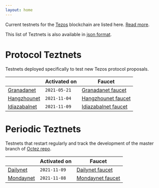 ```yaml
---
layout: home
---
```


Current testnets for the [Tezos](https://tezos.com) blockchain are listed here. [Read more](about/).

This list of Teztnets is also available in [json format](https://teztnets.xyz/teztnets.json).

# Protocol Teztnets

Testnets deployed specifically to test new Tezos protocol proposals.

| | Activated on | Faucet |
|-------|---------------------|--|
| [Granadanet](/granadanet-about) | `2021-05-21` | [Granadanet faucet](https://faucet.tzalpha.net) |
| [Hangzhounet](/hangzhounet-about) | `2021-11-04` | [Hangzhounet faucet](https://teztnets.xyz/hangzhounet-faucet) |
| [Idiazabalnet](/idiazabalnet-about) | `2021-11-09` | [Idiazabalnet faucet](https://teztnets.xyz/idiazabalnet-faucet) |



# Periodic Teztnets

Testnets that restart regularly and track the development of the master branch of [Octez repo](https://gitlab.com/tezos/tezos/).

| | Activated on | Faucet |
|-------|---------------------|--|
| [Dailynet](/dailynet-2021-11-09-about) | `2021-11-09` | [Dailynet faucet](https://teztnets.xyz/dailynet-2021-11-09-faucet) |
| [Mondaynet](/mondaynet-2021-11-08-about) | `2021-11-08` | [Mondaynet faucet](https://teztnets.xyz/mondaynet-2021-11-08-faucet) |




